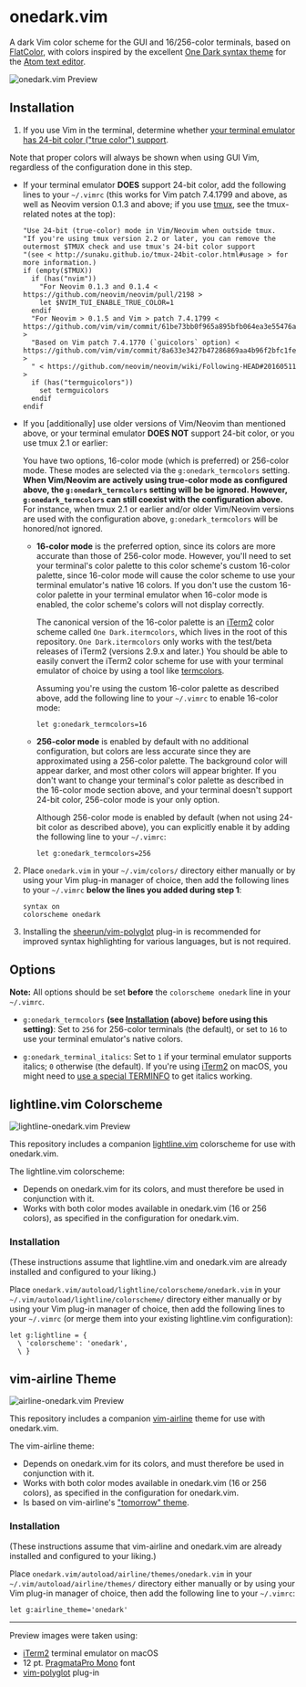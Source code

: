 # onedark.vim

A dark Vim color scheme for the GUI and 16/256-color terminals, based on [FlatColor](https://github.com/MaxSt/FlatColor), with colors inspired by the excellent [One Dark syntax theme](https://github.com/atom/one-dark-syntax) for the [Atom text editor](https://atom.io).

![onedark.vim Preview](https://raw.githubusercontent.com/joshdick/onedark.vim/master/preview.png)

## Installation

1. If you use Vim in the terminal, determine whether [your terminal emulator has 24-bit color ("true color") support](https://gist.github.com/XVilka/8346728).

  Note that proper colors will always be shown when using GUI Vim, regardless of the configuration done in this step.

  * If your terminal emulator **DOES** support 24-bit color, add the following lines to your `~/.vimrc` (this works for Vim patch 7.4.1799 and above, as well as Neovim version 0.1.3 and above; if you use [tmux](https://tmux.github.io/), see the tmux-related notes at the top):

      ```vim
      "Use 24-bit (true-color) mode in Vim/Neovim when outside tmux.
      "If you're using tmux version 2.2 or later, you can remove the outermost $TMUX check and use tmux's 24-bit color support
      "(see < http://sunaku.github.io/tmux-24bit-color.html#usage > for more information.)
      if (empty($TMUX))
        if (has("nvim"))
          "For Neovim 0.1.3 and 0.1.4 < https://github.com/neovim/neovim/pull/2198 >
          let $NVIM_TUI_ENABLE_TRUE_COLOR=1
        endif
        "For Neovim > 0.1.5 and Vim > patch 7.4.1799 < https://github.com/vim/vim/commit/61be73bb0f965a895bfb064ea3e55476ac175162 >
        "Based on Vim patch 7.4.1770 (`guicolors` option) < https://github.com/vim/vim/commit/8a633e3427b47286869aa4b96f2bfc1fe65b25cd >
        " < https://github.com/neovim/neovim/wiki/Following-HEAD#20160511 >
        if (has("termguicolors"))
          set termguicolors
        endif
      endif
      ```

  * If you [additionally] use older versions of Vim/Neovim than mentioned above, or your terminal emulator **DOES NOT** support 24-bit color, or you use tmux 2.1 or earlier:

      You have two options, 16-color mode (which is preferred) or 256-color mode. These modes are selected via the `g:onedark_termcolors` setting. **When Vim/Neovim are actively using true-color mode as configured above, the `g:onedark_termcolors` setting will be be ignored. However, `g:onedark_termcolors` can still coexist with the configuration above.** For instance, when tmux 2.1 or earlier and/or older Vim/Neovim versions are used with the configuration above, `g:onedark_termcolors` will be honored/not ignored.

      * **16-color mode** is the preferred option, since its colors are more accurate than those of 256-color mode. However, you'll need to set your terminal's color palette to this color scheme's custom 16-color palette, since 16-color mode will cause the color scheme to use your terminal emulator's native 16 colors. If you don't use the custom 16-color palette in your terminal emulator when 16-color mode is enabled, the color scheme's colors will not display correctly.

         The canonical version of the 16-color palette is an [iTerm2](https://iterm2.com) color scheme called `One Dark.itermcolors`, which lives in the root of this repository. `One Dark.itermcolors` only works with the test/beta releases of iTerm2 (versions 2.9.x and later.) You should be able to easily convert the iTerm2 color scheme for use with your terminal emulator of choice by using a tool like [termcolors](https://github.com/stayradiated/termcolors).

         Assuming you're using the custom 16-color palette as described above, add the following line to your `~/.vimrc` to enable 16-color mode:

         ```vim
         let g:onedark_termcolors=16
         ```

     * **256-color mode** is enabled by default with no additional configuration, but colors are less accurate since they are approximated using a 256-color palette. The background color will appear darker, and most other colors will appear brighter. If you don't want to change your terminal's color palette as described in the 16-color mode section above, and your terminal doesn't support 24-bit color, 256-color mode is your only option.

         Although 256-color mode is enabled by default (when not using 24-bit color as described above), you can explicitly enable it by adding the following line to your `~/.vimrc`:

         ```vim
         let g:onedark_termcolors=256
         ```

2. Place `onedark.vim` in your `~/.vim/colors/` directory either manually or by using your Vim plug-in manager of choice, then add the following lines to your `~/.vimrc` **below the lines you added during step 1**:

    ```vim
    syntax on
    colorscheme onedark
    ```

3. Installing the [sheerun/vim-polyglot](https://github.com/sheerun/vim-polyglot) plug-in is recommended for improved syntax highlighting for various languages, but is not required.

## Options

**Note:** All options should be set **before** the `colorscheme onedark` line in your `~/.vimrc`.

* `g:onedark_termcolors` **(see [Installation](#installation) (above) before using this setting)**: Set to `256` for 256-color terminals (the default), or set to `16` to use your terminal emulator's native colors.

* `g:onedark_terminal_italics`: Set to `1` if your terminal emulator supports italics; `0` otherwise (the default). If you're using [iTerm2](http://iterm2.com) on macOS, you might need to [use a special TERMINFO](https://gist.github.com/sos4nt/3187620) to get italics working.

## lightline.vim Colorscheme

![lightline-onedark.vim Preview](https://raw.github.com/joshdick/onedark.vim/master/preview_lightline.png)

This repository includes a companion [lightline.vim](https://github.com/itchyny/lightline.vim) colorscheme for use with onedark.vim.

The lightline.vim colorscheme:

* Depends on onedark.vim for its colors, and must therefore be used in conjunction with it.
* Works with both color modes available in onedark.vim (16 or 256 colors), as specified in the configuration for onedark.vim.

### Installation

(These instructions assume that lightline.vim and onedark.vim are already installed and configured to your liking.)

Place `onedark.vim/autoload/lightline/colorscheme/onedark.vim` in your `~/.vim/autoload/lightline/colorscheme/` directory either manually or by using your Vim plug-in manager of choice, then add the following lines to your `~/.vimrc` (or merge them into your existing lightline.vim configuration):

```vim
let g:lightline = {
  \ 'colorscheme': 'onedark',
  \ }
```

## vim-airline Theme

![airline-onedark.vim Preview](https://raw.github.com/joshdick/onedark.vim/master/preview_airline.png)

This repository includes a companion [vim-airline](https://github.com/vim-airline/vim-airline) theme for use with onedark.vim.

The vim-airline theme:

* Depends on onedark.vim for its colors, and must therefore be used in conjunction with it.
* Works with both color modes available in onedark.vim (16 or 256 colors), as specified in the configuration for onedark.vim.
* Is based on vim-airline's ["tomorrow" theme](https://github.com/vim-airline/vim-airline-themes/blob/master/autoload/airline/themes/tomorrow.vim).

### Installation

(These instructions assume that vim-airline and onedark.vim are already installed and configured to your liking.)

Place `onedark.vim/autoload/airline/themes/onedark.vim` in your `~/.vim/autoload/airline/themes/` directory either manually or by using your Vim plug-in manager of choice, then add the following line to your `~/.vimrc`:

```vim
let g:airline_theme='onedark'
```

---

Preview images were taken using:

* [iTerm2](https://iterm2.com) terminal emulator on macOS
* 12 pt. [PragmataPro Mono](http://www.fsd.it/fonts/pragmatapro.htm#.VlDa1q6rTOY) font
* [vim-polyglot](https://github.com/sheerun/vim-polyglot) plug-in
